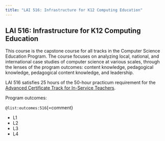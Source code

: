 ```yaml
---
title: "LAI 516: Infrastructure for K12 Computing Education"
---
```


## LAI 516: Infrastructure for K12 Computing Education

This course is the capstone course for all tracks in the Computer Science Education Program. 
The course focuses on analyzing local, national, and international case studies of computer 
science at various scales, through the lenses of the program outcomes: content knowledge, 
pedagogical knowledge, pedagogical content knowledge, and leadership. 

LAI 516 satisfies 25 hours of the 50-hour practicum requirement for the 
[Advanced Certificate Track for In-Service Teachers](#advanced-certificate-track-for-in-service-teachers).

Program outcomes:

` @list:outcomes:516 `{=comment}

 - L1
 - L2
 - L3
 - L4
